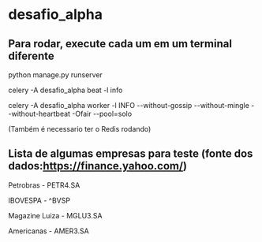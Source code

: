 # desafio_alpha

## Para rodar, execute cada um em um terminal diferente
python manage.py runserver

celery -A desafio_alpha beat -l info

celery -A desafio_alpha worker -l INFO --without-gossip --without-mingle --without-heartbeat -Ofair --pool=solo

(Também é necessario ter o Redis rodando)

## Lista de algumas empresas para teste (fonte dos dados:https://finance.yahoo.com/)

Petrobras - PETR4.SA

IBOVESPA - ^BVSP

Magazine Luiza - MGLU3.SA

Americanas - AMER3.SA
